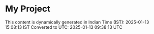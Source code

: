 # My Project

This content is dynamically generated in Indian Time (IST): 2025-01-13 15:08:13 IST
Converted to UTC: 2025-01-13 09:38:13 UTC
